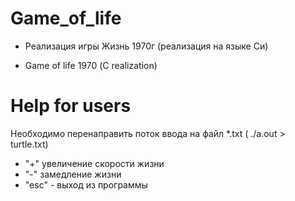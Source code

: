 # Game_of_life

- Реализация игры Жизнь 1970г (реализация на языке Си)

- Game of life 1970 (С realization)

# Help for users

Необходимо перенаправить поток ввода на файл *.txt ( ./a.out > turtle.txt)

- "+"  увеличение скорости жизни
- "-"  замедление жизни
- "esc" - выход из программы
